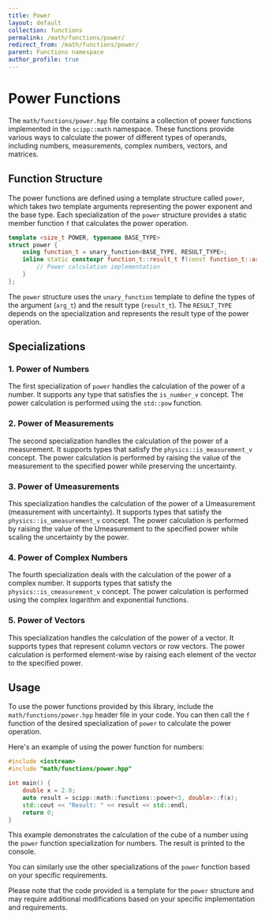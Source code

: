 ```yaml
---
title: Power
layout: default
collection: functions
permalink: /math/functions/power/
redirect_from: /math/functions/power/
parent: Functions namespace
author_profile: true
---
```


# Power Functions

The `math/functions/power.hpp` file contains a collection of power functions implemented in the `scipp::math` namespace. These functions provide various ways to calculate the power of different types of operands, including numbers, measurements, complex numbers, vectors, and matrices.

## Function Structure

The power functions are defined using a template structure called `power`, which takes two template arguments representing the power exponent and the base type. Each specialization of the `power` structure provides a static member function `f` that calculates the power operation.

```cpp
template <size_t POWER, typename BASE_TYPE>
struct power {
    using function_t = unary_function<BASE_TYPE, RESULT_TYPE>;
    inline static constexpr function_t::result_t f(const function_t::arg_t&) noexcept {
        // Power calculation implementation
    }
};
```

The `power` structure uses the `unary_function` template to define the types of the argument (`arg_t`) and the result type (`result_t`). The `RESULT_TYPE` depends on the specialization and represents the result type of the power operation.

## Specializations

### 1. Power of Numbers

The first specialization of `power` handles the calculation of the power of a number. It supports any type that satisfies the `is_number_v` concept. The power calculation is performed using the `std::pow` function.

### 2. Power of Measurements

The second specialization handles the calculation of the power of a measurement. It supports types that satisfy the `physics::is_measurement_v` concept. The power calculation is performed by raising the value of the measurement to the specified power while preserving the uncertainty.

### 3. Power of Umeasurements

This specialization handles the calculation of the power of a Umeasurement (measurement with uncertainty). It supports types that satisfy the `physics::is_umeasurement_v` concept. The power calculation is performed by raising the value of the Umeasurement to the specified power while scaling the uncertainty by the power.

### 4. Power of Complex Numbers

The fourth specialization deals with the calculation of the power of a complex number. It supports types that satisfy the `physics::is_cmeasurement_v` concept. The power calculation is performed using the complex logarithm and exponential functions.

### 5. Power of Vectors

This specialization handles the calculation of the power of a vector. It supports types that represent column vectors or row vectors. The power calculation is performed element-wise by raising each element of the vector to the specified power.

## Usage

To use the power functions provided by this library, include the `math/functions/power.hpp` header file in your code. You can then call the `f` function of the desired specialization of `power` to calculate the power operation.

Here's an example of using the power function for numbers:

```cpp
#include <iostream>
#include "math/functions/power.hpp"

int main() {
    double x = 2.0;
    auto result = scipp::math::functions::power<3, double>::f(x);
    std::cout << "Result: " << result << std::endl;
    return 0;
}
```

This example demonstrates the calculation of the cube of a number using the `power` function specialization for numbers. The result is printed to the console.

You can similarly use the other specializations of the `power` function based on your specific requirements.

Please note that the code provided is a template for the `power` structure and may require additional modifications based on your specific implementation and requirements.